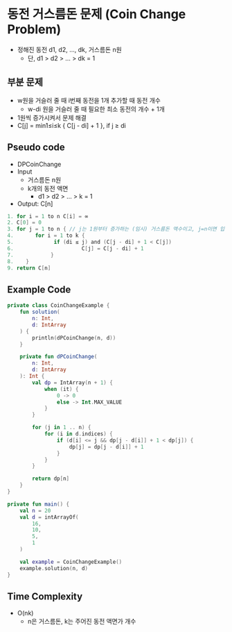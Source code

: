 # 동전 거스름돈 문제 (Coin Change Problem)

- 정해진 동전 d1, d2, …, dk, 거스름돈 n원
    - 단, d1 > d2 > … > dk = 1

## 부분 문제

- w원을 거슬러 줄 때 i번째 동전을 1개 추가할 때 동전 개수
    - w-di 원을 거슬러 줄 때 필요한 최소 동전의 개수 + 1개
- 1원씩 증가시켜서 문제 해결
- C[j] = min1≤i≤k { C[j - di] + 1 }, if j ≥ di

## Pseudo code

- DPCoinChange
- Input
    - 거스름돈 n원
    - k개의 동전 액면
        - d1 > d2 > … > k = 1
- Output: C[n]

```kotlin
1. for i = 1 to n C[i] = ∞
2. C[0] = 0
3. for j = 1 to n { // j는 1원부터 증가하는 (임시) 거스름돈 액수이고, j=n이면 입력에 주어진 거스름돈이 됨
4.       for i = 1 to k {
5.             if (di ≤ j) and (C[j - di] + 1 < C[j])
6.                      C[j] = C[j - di] + 1
7.            }
8.    }
9. return C[n]
```

## Example Code

```kotlin
private class CoinChangeExample {
    fun solution(
        n: Int,
        d: IntArray
    ) {
        println(dPCoinChange(n, d))
    }

    private fun dPCoinChange(
        n: Int,
        d: IntArray
    ): Int {
        val dp = IntArray(n + 1) {
            when (it) {
                0 -> 0
                else -> Int.MAX_VALUE
            }
        }

        for (j in 1 .. n) {
            for (i in d.indices) {
                if (d[i] <= j && dp[j - d[i]] + 1 < dp[j]) {
                    dp[j] = dp[j - d[i]] + 1
                }
            }
        }

        return dp[n]
    }
}

private fun main() {
    val n = 20
    val d = intArrayOf(
        16,
        10,
        5,
        1
    )

    val example = CoinChangeExample()
    example.solution(n, d)
}
```

## Time Complexity

- O(nk)
    - n은 거스름돈, k는 주어진 동전 액면가 개수